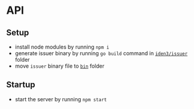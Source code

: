 # API

## Setup

- install node modules by running `npm i`
- generate issuer binary by running `go build` command in [`iden3/issuer`](../iden3/issuer/) folder
- move `issuer` binary file to [`bin`](./bin/) folder

## Startup

- start the server by running `npm start`